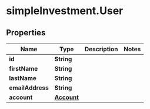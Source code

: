 # simpleInvestment.User

## Properties
Name | Type | Description | Notes
------------ | ------------- | ------------- | -------------
**id** | **String** |  | 
**firstName** | **String** |  | 
**lastName** | **String** |  | 
**emailAddress** | **String** |  | 
**account** | [**Account**](Account.md) |  | 


